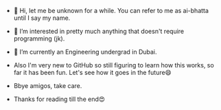 - 👋 Hi, let me be unknown for a while. You can refer to me as ai-bhatta until I say my name.
- 👀 I’m interested in pretty much anything that doesn't require programming (jk).
- 🌱 I’m currently an Engineering undergrad in Dubai.
- Also I'm very new to GitHub so still figuring to learn how this works, so far it has been fun. Let's see how it goes in the future😄

- Bbye amigos, take care.
- Thanks for reading till the end😍

<!---
ai-bhatta/ai-bhatta is a ✨ special ✨ repository because its `README.md` (this file) appears on your GitHub profile.
You can click the Preview link to take a look at your changes.
--->
